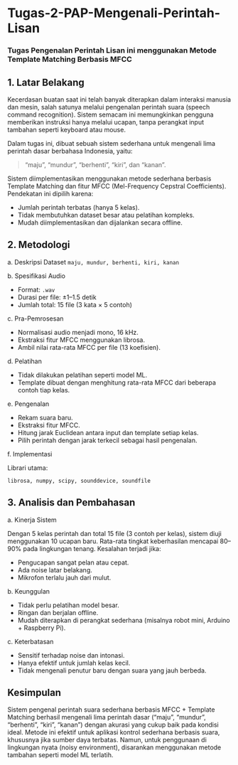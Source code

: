 # Tugas-2-PAP-Mengenali-Perintah-Lisan
### Tugas Pengenalan Perintah Lisan ini menggunakan Metode Template Matching Berbasis MFCC
## 1. Latar Belakang
Kecerdasan buatan saat ini telah banyak diterapkan dalam interaksi manusia dan mesin, salah satunya melalui pengenalan perintah suara (speech command recognition).
Sistem semacam ini memungkinkan pengguna memberikan instruksi hanya melalui ucapan, tanpa perangkat input tambahan seperti keyboard atau mouse.

Dalam tugas ini, dibuat sebuah sistem sederhana untuk mengenali lima perintah dasar berbahasa Indonesia, yaitu:

> “maju”, “mundur”, “berhenti”, “kiri”, dan “kanan”.

Sistem diimplementasikan menggunakan metode sederhana berbasis Template Matching dan fitur MFCC (Mel-Frequency Cepstral Coefficients).
Pendekatan ini dipilih karena:
- Jumlah perintah terbatas (hanya 5 kelas).
- Tidak membutuhkan dataset besar atau pelatihan kompleks.
- Mudah diimplementasikan dan dijalankan secara offline.

## 2. Metodologi
a. Deskripsi Dataset
`maju, mundur, berhenti, kiri, kanan`

b. Spesifikasi Audio
- Format: `.wav`
- Durasi per file: ±1–1.5 detik
- Jumlah total: 15 file (3 kata × 5 contoh)

c. Pra-Pemrosesan
- Normalisasi audio menjadi mono, 16 kHz.
- Ekstraksi fitur MFCC menggunakan librosa.
- Ambil nilai rata-rata MFCC per file (13 koefisien).

d. Pelatihan
- Tidak dilakukan pelatihan seperti model ML.
- Template dibuat dengan menghitung rata-rata MFCC dari beberapa contoh tiap kelas.

e. Pengenalan
- Rekam suara baru.
- Ekstraksi fitur MFCC.
- Hitung jarak Euclidean antara input dan template setiap kelas.
- Pilih perintah dengan jarak terkecil sebagai hasil pengenalan.

f. Implementasi

Librari utama:

`librosa, numpy, scipy, sounddevice, soundfile`

## 3. Analisis dan Pembahasan
a. Kinerja Sistem

Dengan 5 kelas perintah dan total 15 file (3 contoh per kelas), sistem diuji menggunakan 10 ucapan baru.
Rata-rata tingkat keberhasilan mencapai 80–90% pada lingkungan tenang.
Kesalahan terjadi jika:
- Pengucapan sangat pelan atau cepat.
- Ada noise latar belakang.
- Mikrofon terlalu jauh dari mulut.

b. Keunggulan
- Tidak perlu pelatihan model besar.
- Ringan dan berjalan offline.
- Mudah diterapkan di perangkat sederhana (misalnya robot mini, Arduino + Raspberry Pi).

c. Keterbatasan
- Sensitif terhadap noise dan intonasi.
- Hanya efektif untuk jumlah kelas kecil.
- Tidak mengenali penutur baru dengan suara yang jauh berbeda.

## Kesimpulan

Sistem pengenal perintah suara sederhana berbasis MFCC + Template Matching berhasil mengenali lima perintah dasar (“maju”, “mundur”, “berhenti”, “kiri”, “kanan”) dengan akurasi yang cukup baik pada kondisi ideal.
Metode ini efektif untuk aplikasi kontrol sederhana berbasis suara, khususnya jika sumber daya terbatas.
Namun, untuk penggunaan di lingkungan nyata (noisy environment), disarankan menggunakan metode tambahan seperti model ML terlatih.
